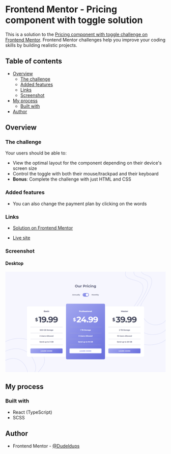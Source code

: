 # Frontend Mentor - Pricing component with toggle solution

This is a solution to the [Pricing component with toggle challenge on Frontend Mentor](https://www.frontendmentor.io/challenges/pricing-component-with-toggle-8vPwRMIC). Frontend Mentor challenges help you improve your coding skills by building realistic projects.

## Table of contents

- [Overview](#overview)
  - [The challenge](#the-challenge)
  - [Added features](#added-features)
  - [Links](#links)
  - [Screenshot](#screenshot)
- [My process](#my-process)
  - [Built with](#built-with)
- [Author](#author)

## Overview

### The challenge

Your users should be able to:

- View the optimal layout for the component depending on their device's screen size
- Control the toggle with both their mouse/trackpad and their keyboard
- **Bonus**: Complete the challenge with just HTML and CSS

### Added features

- You can also change the payment plan by clicking on the words

### Links

- [Solution on Frontend Mentor](https://www.frontendmentor.io/solutions/reacttsscss-pricing-component-with-toggle-6ByGjPKB2s)

- [Live site](https://fm-pricing-component-with-toggle-9000.netlify.app/)

### Screenshot

#### Desktop

![Solution](https://github.com/Dudeldups/FM-pricing-component-with-toggle/blob/main/screenshots/solution.png)

## My process

### Built with

- React (TypeScript)
- SCSS

## Author

- Frontend Mentor - [@Dudeldups](https://www.frontendmentor.io/profile/Dudeldups)
